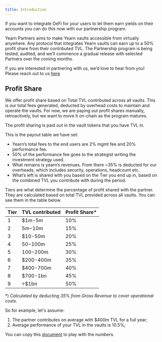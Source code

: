 ```yaml
---
title: Introduction
---
```


If you want to integrate DeFi for your users to let them earn yields on their accounts you can do this now with our partnership program.

Yearn Partners aims to make Yearn vaults accessible from virtually anywhere. Any protocol that integrates Yearn vaults can earn up to a 50% profit share from their contributed TVL. The Partnership program is being tested, audited, and we’ll commence a gradual release with selected Partners over the coming months.

If you are interested in partnering with us, we’d love to hear from you! Please reach out to us [here](https://yearnfinance.typeform.com/to/uP7xOJUN)

## Profit Share

We offer profit share based on Total TVL contributed across all vaults. This is our total fees generated, deducted by overhead costs to maintain and operate the vaults. For now, we are paying out profit shares manually, retroactively, but we want to move it on-chain as the program matures.

The profit sharing is paid out in the vault tokens that you have TVL in.

This is the payout table we have set:  

- Yearn’s total fees to the end users are 2% mgmt fee and 20% performance fee.
- 50% of the performance fee goes to the strategist writing the investment strategy used.
- What remains is yearn’s revenues. From there ~35% is deducted for our overheads, which includes security, operations, headcount etc.
- What’s left is shared with you based on the Tier you end up in, based on the combined TVL you contribute with during the period.

Tiers are what determine the percentage of profit shared with the partner. They are calculated based on total TVL provided across all vaults. You can see them in the table below.

| Tier | TVL contributed | Profit Share* |
|---|---|---|
1 | $1m-5m | 10%
2 | $5m-$10m | 15%
3 | $10-50m | 20%
4 | $50-$100m | 25%
5 | $100-$200m | 30%
6 | $200-400m | 35%
7 | $400-700m | 40%
8 | $700-1bn | 45%
9 | >$1bn | 50%

*) _Calculated by deducting 35% from Gross Revenue to cover operational costs._

So for example, let's assume:

1. The partner contributes on average with $400m TVL for a full year;
2. Average performance of your TVL in the vaults is 10.5%;

You can copy this [document](https://docs.google.com/spreadsheets/d/1hzgtBkuyLsX0R7t4AwCcDhw3x77UgGrVCXNfQ0CVTbE/edit?usp=sharing) to play with the numbers.
